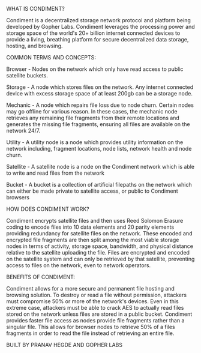 WHAT IS CONDIMENT?

Condiment is a decentralized storage network protocol and platform being developed by Gopher Labs. Condiment leverages the processing power and storage space of the world's 20+ billion internet connected devices
to provide a living, breathing platform for secure decentralized data storage, hosting, and browsing.



COMMON TERMS AND CONCEPTS:

Browser - Nodes on the network which only have read access to public satellite buckets.

Storage - A node which stores files on the network. Any internet connected device with excess storage space of at least 200gb can be a storage node.

Mechanic - A node which repairs file loss due to node churn. Certain nodes may go offline for various reason. In these cases, the mechanic node retrieves any remaining file fragments from their remote locations and generates the missing file fragments, ensuring all files are available on the network 24/7.

Utility - A utility node is a node which provides utility information on the network including, fragment locations, node lists, network health and node churn. 

Satellite - A satellite node is a node on the Condiment network which is able to write and read files from the network

Bucket - A bucket is a collection of artificial filepaths on the network which can either be made private to satellite access, or public to Condiment browsers 



HOW DOES CONDIMENT WORK? 

Condiment encrypts satellite files and then uses Reed Solomon Erasure coding to encode files into 10 data elements and 20 parity elements providing redundancy for satellite files on the network.
These encoded and encrypted file fragments are then split among the most viable storage nodes in terms of activity, storage space, bandwidth, and physical distance relative to the satellite uploading the file. 
Files are encrypted and encoded on the satellite system and can only be retrieved by that satellite, preventing access to files on the network, even to network operators.




BENEFITS OF CONDIMENT:

Condiment allows for a more secure and permanent file hosting and browsing solution. To destroy or read a file without permission, attackers must compromise 50% or more of the network's devices. Even in 
this extreme case, attackers must be able to crack AES to actually read files stored on the network unless files are stored in a public bucket. Condiment provides faster file access as nodes provide file 
fragments rather than a singular file. This allows for browser nodes to retrieve 50% of a files fragments in order to read the file instead of retrieving an entire file. 



BUILT BY PRANAV HEGDE AND GOPHER LABS
